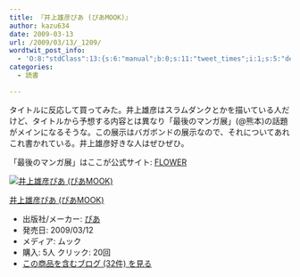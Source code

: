 ```yaml
---
title: 『井上雄彦ぴあ (ぴあMOOK)』
author: kazu634
date: 2009-03-13
url: /2009/03/13/_1209/
wordtwit_post_info:
  - 'O:8:"stdClass":13:{s:6:"manual";b:0;s:11:"tweet_times";i:1;s:5:"delay";i:0;s:7:"enabled";i:1;s:10:"separation";s:2:"60";s:7:"version";s:3:"3.7";s:14:"tweet_template";b:0;s:6:"status";i:2;s:6:"result";a:0:{}s:13:"tweet_counter";i:2;s:13:"tweet_log_ids";a:1:{i:0;i:4523;}s:9:"hash_tags";a:0:{}s:8:"accounts";a:1:{i:0;s:7:"kazu634";}}'
categories:
  - 読書

---
```

<div class="section">
<p>
    タイトルに反応して買ってみた。井上雄彦はスラムダンクとかを描いている人だけど、タイトルから予想する内容とは異なり「最後のマンガ展」(@熊本)の話題がメインになるそうな。この展示はバガボンドの展示なので、それについてあれこれ書かれている。井上雄彦好きな人はぜひぜひ。
</p>
  
<p>
    「最後のマンガ展」はここが公式サイト: <a href="http://www.flow-er.co.jp/" onclick="__gaTracker('send', 'event', 'outbound-article', 'http://www.flow-er.co.jp/', 'FLOWER');" target="_blank">FLOWER</a>
</p>
  
<div class="hatena-asin-detail">
<a href="http://www.amazon.co.jp/dp/4835612582/?tag=hatena_st1-22&ascsubtag=d-7ibv" onclick="__gaTracker('send', 'event', 'outbound-article', 'http://www.amazon.co.jp/dp/4835612582/?tag=hatena_st1-22&ascsubtag=d-7ibv', '');"><img src="https://images-na.ssl-images-amazon.com/images/I/51M1WiulneL._SL160_.jpg" class="hatena-asin-detail-image" alt="井上雄彦ぴあ (ぴあMOOK)" title="井上雄彦ぴあ (ぴあMOOK)" /></a></p> 
    
<div class="hatena-asin-detail-info">
<p class="hatena-asin-detail-title">
<a href="http://www.amazon.co.jp/dp/4835612582/?tag=hatena_st1-22&ascsubtag=d-7ibv" onclick="__gaTracker('send', 'event', 'outbound-article', 'http://www.amazon.co.jp/dp/4835612582/?tag=hatena_st1-22&ascsubtag=d-7ibv', '井上雄彦ぴあ (ぴあMOOK)');">井上雄彦ぴあ (ぴあMOOK)</a>
</p>
      
<ul>
<li>
<span class="hatena-asin-detail-label">出版社/メーカー:</span> <a href="http://d.hatena.ne.jp/keyword/%A4%D4%A4%A2" onclick="__gaTracker('send', 'event', 'outbound-article', 'http://d.hatena.ne.jp/keyword/%A4%D4%A4%A2', 'ぴあ');" class="keyword">ぴあ</a>
</li>
<li>
<span class="hatena-asin-detail-label">発売日:</span> 2009/03/12
</li>
<li>
<span class="hatena-asin-detail-label">メディア:</span> ムック
</li>
<li>
<span class="hatena-asin-detail-label">購入</span>: 5人 <span class="hatena-asin-detail-label">クリック</span>: 20回
</li>
<li>
<a href="http://d.hatena.ne.jp/asin/4835612582" onclick="__gaTracker('send', 'event', 'outbound-article', 'http://d.hatena.ne.jp/asin/4835612582', 'この商品を含むブログ (32件) を見る');" target="_blank">この商品を含むブログ (32件) を見る</a>
</li>
</ul>
</div>
    
<div class="hatena-asin-detail-foot">
</div>
</div>
</div>
